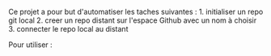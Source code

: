 Ce projet a pour but d'automatiser les taches suivantes :
	1. initialiser un repo git local
	2. creer un repo distant sur l'espace Github avec un nom à choisir
	3. connecter le repo local au distant

Pour utiliser :
